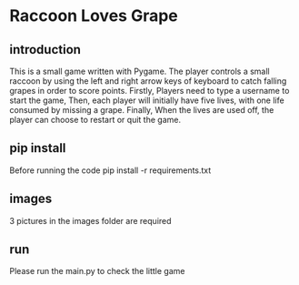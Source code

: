 # Raccoon Loves Grape

## introduction
This is a small game written with Pygame. The player controls a small raccoon by using the left and right arrow keys of keyboard to catch falling grapes in order to score points.
Firstly, Players need to type a username to start the game, 
Then, each player will initially have five lives, with one life consumed by missing a grape. 
Finally, When the lives are used off, the player can choose to restart or quit the game.

## pip install
Before running the code
pip install -r requirements.txt

## images
3 pictures in the images folder are required

## run
Please run the main.py to check the little game
